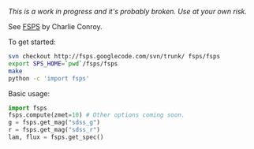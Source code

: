 *This is a work in progress and it's probably broken. Use at your own risk.*

See [FSPS](https://www.cfa.harvard.edu/~cconroy/FSPS.html) by Charlie Conroy.

To get started:

```bash
svn checkout http://fsps.googlecode.com/svn/trunk/ fsps/fsps
export SPS_HOME=`pwd`/fsps/fsps
make
python -c 'import fsps'
```

Basic usage:

```python
import fsps
fsps.compute(zmet=10) # Other options coming soon.
g = fsps.get_mag("sdss_g")
r = fsps.get_mag("sdss_r")
lam, flux = fsps.get_spec()
```

